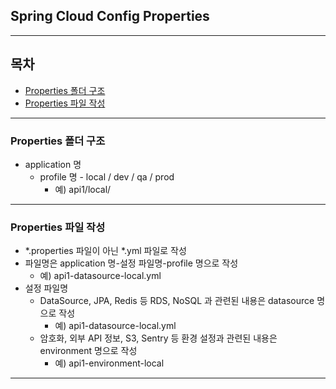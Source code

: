 ## Spring Cloud Config Properties

---

## 목차
* [Properties 폴더 구조](#properties-폴더-구조)
* [Properties 파일 작성](#properties-폴더-작성)

---

### Properties 폴더 구조
* application 명
  * profile 명 - local / dev / qa / prod
    * 예) api1/local/
---

### Properties 파일 작성
* *.properties 파일이 아닌 *.yml 파일로 작성
* 파일명은 application 명-설정 파일명-profile 명으로 작성
  * 예) api1-datasource-local.yml
* 설정 파일명
  * DataSource, JPA, Redis 등 RDS, NoSQL 과 관련된 내용은 datasource 명으로 작성
    * 예) api1-datasource-local.yml
  * 암호화, 외부 API 정보, S3, Sentry 등 환경 설정과 관련된 내용은 environment 명으로 작성
    * 예) api1-environment-local
---
